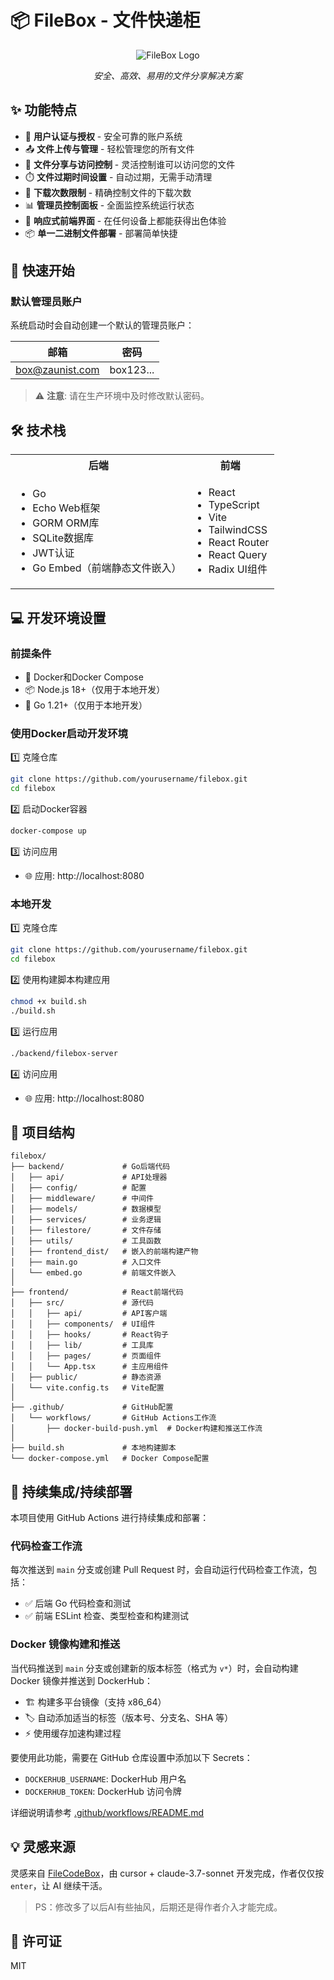 # 📦 FileBox - 文件快递柜

<div align="center">
  
![FileBox Logo](https://img.shields.io/badge/FileBox-文件分享系统-blue?style=for-the-badge&logo=dropbox)

*安全、高效、易用的文件分享解决方案*

</div>

## ✨ 功能特点

- 🔐 **用户认证与授权** - 安全可靠的账户系统
- 📤 **文件上传与管理** - 轻松管理您的所有文件
- 🔗 **文件分享与访问控制** - 灵活控制谁可以访问您的文件
- ⏱️ **文件过期时间设置** - 自动过期，无需手动清理
- 🔢 **下载次数限制** - 精确控制文件的下载次数
- 📊 **管理员控制面板** - 全面监控系统运行状态
- 📱 **响应式前端界面** - 在任何设备上都能获得出色体验
- 📦 **单一二进制文件部署** - 部署简单快捷

## 🚀 快速开始

### 默认管理员账户

系统启动时会自动创建一个默认的管理员账户：

| 邮箱 | 密码 |
|------|------|
| box@zaunist.com | box123... |

> ⚠️ **注意**: 请在生产环境中及时修改默认密码。

## 🛠️ 技术栈

<table>
  <tr>
    <th>后端</th>
    <th>前端</th>
  </tr>
  <tr>
    <td>
      <ul>
        <li>Go</li>
        <li>Echo Web框架</li>
        <li>GORM ORM库</li>
        <li>SQLite数据库</li>
        <li>JWT认证</li>
        <li>Go Embed（前端静态文件嵌入）</li>
      </ul>
    </td>
    <td>
      <ul>
        <li>React</li>
        <li>TypeScript</li>
        <li>Vite</li>
        <li>TailwindCSS</li>
        <li>React Router</li>
        <li>React Query</li>
        <li>Radix UI组件</li>
      </ul>
    </td>
  </tr>
</table>

## 💻 开发环境设置

### 前提条件
- 🐳 Docker和Docker Compose
- 📦 Node.js 18+（仅用于本地开发）
- 🔧 Go 1.21+（仅用于本地开发）

### 使用Docker启动开发环境

1️⃣ 克隆仓库
```bash
git clone https://github.com/yourusername/filebox.git
cd filebox
```

2️⃣ 启动Docker容器
```bash
docker-compose up
```

3️⃣ 访问应用
- 🌐 应用: http://localhost:8080

### 本地开发

1️⃣ 克隆仓库
```bash
git clone https://github.com/yourusername/filebox.git
cd filebox
```

2️⃣ 使用构建脚本构建应用
```bash
chmod +x build.sh
./build.sh
```

3️⃣ 运行应用
```bash
./backend/filebox-server
```

4️⃣ 访问应用
- 🌐 应用: http://localhost:8080

## 📂 项目结构

```
filebox/
├── backend/             # Go后端代码
│   ├── api/             # API处理器
│   ├── config/          # 配置
│   ├── middleware/      # 中间件
│   ├── models/          # 数据模型
│   ├── services/        # 业务逻辑
│   ├── filestore/       # 文件存储
│   ├── utils/           # 工具函数
│   ├── frontend_dist/   # 嵌入的前端构建产物
│   ├── main.go          # 入口文件
│   └── embed.go         # 前端文件嵌入
│
├── frontend/            # React前端代码
│   ├── src/             # 源代码
│   │   ├── api/         # API客户端
│   │   ├── components/  # UI组件
│   │   ├── hooks/       # React钩子
│   │   ├── lib/         # 工具库
│   │   ├── pages/       # 页面组件
│   │   └── App.tsx      # 主应用组件
│   ├── public/          # 静态资源
│   └── vite.config.ts   # Vite配置
│
├── .github/             # GitHub配置
│   └── workflows/       # GitHub Actions工作流
│       ├── docker-build-push.yml  # Docker构建和推送工作流
│
├── build.sh             # 本地构建脚本
└── docker-compose.yml   # Docker Compose配置
```

## 🔄 持续集成/持续部署

本项目使用 GitHub Actions 进行持续集成和部署：

### 代码检查工作流

每次推送到 `main` 分支或创建 Pull Request 时，会自动运行代码检查工作流，包括：

- ✅ 后端 Go 代码检查和测试
- ✅ 前端 ESLint 检查、类型检查和构建测试

### Docker 镜像构建和推送

当代码推送到 `main` 分支或创建新的版本标签（格式为 `v*`）时，会自动构建 Docker 镜像并推送到 DockerHub：

- 🏗️ 构建多平台镜像（支持 x86_64）
- 🏷️ 自动添加适当的标签（版本号、分支名、SHA 等）
- ⚡ 使用缓存加速构建过程

要使用此功能，需要在 GitHub 仓库设置中添加以下 Secrets：
- `DOCKERHUB_USERNAME`: DockerHub 用户名
- `DOCKERHUB_TOKEN`: DockerHub 访问令牌

详细说明请参考 [.github/workflows/README.md](.github/workflows/README.md)

## 💡 灵感来源

灵感来自 [FileCodeBox](https://github.com/vastsa/FileCodeBox)，由 cursor + claude-3.7-sonnet 开发完成，作者仅仅按 `enter`，让 AI 继续干活。

> PS：修改多了以后AI有些抽风，后期还是得作者介入才能完成。

## 📜 许可证

MIT